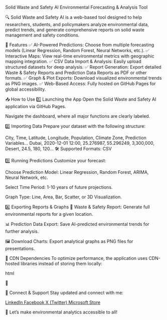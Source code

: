 Solid Waste and Safety AI
Environmental Forecasting & Analysis Tool

🔍 Solid Waste and Safety AI is a web-based tool designed to help researchers, students, and policymakers analyze environmental data, predict trends, and generate comprehensive reports on solid waste management and safety conditions.

🚀 Features
✅ AI-Powered Predictions: Choose from multiple forecasting models (Linear Regression, Random Forest, Neural Networks, etc.). ✅ Interactive Maps: View real-time environmental metrics with geographic mapping integration. ✅ CSV Data Import & Analysis: Easily upload structured datasets for deep analysis. ✅ Report Generation: Export detailed Waste & Safety Reports and Prediction Data Reports as PDF or other formats. ✅ Graph & Plot Exports: Download visualized environmental trends as PNG images. ✅ Web-Based Access: Fully hosted on GitHub Pages for global accessibility.

📥 How to Use
1️⃣ Launching the App
Open the Solid Waste and Safety AI application via GitHub Pages.

Navigate the dashboard, where all major functions are clearly labeled.

2️⃣ Importing Data
Prepare your dataset with the following structure:

City, Time, Latitude, Longitude, Population, Climate Zone, Prediction Variables...
Dubai, 2020-12-01 12:00, 25.276987, 55.296249, 3,300,000, Desert, 24.5, 180, 120...
🛠 Supported Formats: CSV

3️⃣ Running Predictions
Customize your forecast:

Choose Prediction Model: Linear Regression, Random Forest, ARIMA, Neural Network, etc.

Select Time Period: 1-10 years of future projections.

Graph Type: Line, Area, Bar, Scatter, or 3D Visualization.

4️⃣ Exporting Reports & Graphs
📜 Waste & Safety Report: Generate full environmental reports for a given location.

📊 Prediction Data Export: Save AI-predicted environmental trends for further analysis.

🖼 Download Charts: Export analytical graphs as PNG files for presentations.

📡 CDN Dependencies
To optimize performance, the application uses CDN-hosted libraries instead of storing them locally:

html
<script src="https://cdnjs.cloudflare.com/ajax/libs/leaflet/1.9.3/leaflet.js"></script>
<script src="https://cdnjs.cloudflare.com/ajax/libs/plotly.js/2.16.0/plotly.min.js"></script>
<script src="https://cdnjs.cloudflare.com/ajax/libs/tfjs/4.7.0/tf.min.js"></script>
<script src="https://cdnjs.cloudflare.com/ajax/libs/three.js/r150/three.min.js"></script>
<script src="https://cdnjs.cloudflare.com/ajax/libs/aframe/1.4.0/aframe.min.js"></script>
<script src="https://cdnjs.cloudflare.com/ajax/libs/font-awesome/6.5.1/css/all.min.css"></script>
🔗 

📣 Connect & Support
Stay updated and connect with me:

<a href="https://www.linkedin.com/in/eng-odeh-alamrow-15aa47271/" target="_blank"> <i class="fab fa-linkedin"></i> LinkedIn </a> <a href="https://web.facebook.com/profile.php?id=61572400510270" target="_blank"> <i class="fab fa-facebook"></i> Facebook </a> <a href="https://x.com/EngOdehalamrow" target="_blank"> <i class="fab fa-x-twitter"></i> X (Twitter) </a> <a href="https://apps.microsoft.com/search/publisher?name=Eng.+Odeh+Alamrow&hl=en-us&gl=US" target="_blank"> <i class="fab fa-microsoft"></i> Microsoft Store </a>

🚀 Let’s make environmental analytics accessible to all!






